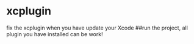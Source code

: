# xcplugin

fix the xcplugin when you have update your Xcode
##run the project, all plugin you have installed can be work!


